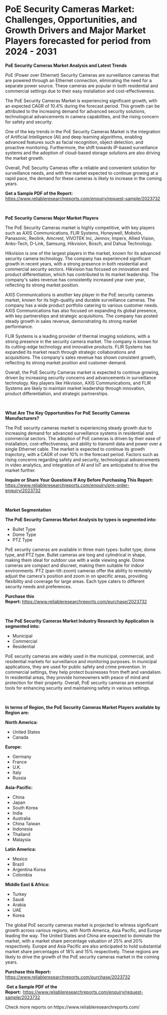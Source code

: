 <p><h1>PoE Security Cameras Market: Challenges, Opportunities, and Growth Drivers and Major Market Players forecasted for period from 2024 - 2031</h1></p><p><strong>PoE Security Cameras Market Analysis and Latest Trends</strong></p>
<p><p>PoE (Power over Ethernet) Security Cameras are surveillance cameras that are powered through an Ethernet connection, eliminating the need for a separate power source. These cameras are popular in both residential and commercial settings due to their easy installation and cost-effectiveness.</p><p>The PoE Security Cameras Market is experiencing significant growth, with an expected CAGR of 10.4% during the forecast period. This growth can be attributed to the increasing demand for advanced security solutions, technological advancements in camera capabilities, and the rising concern for safety and security.</p><p>One of the key trends in the PoE Security Cameras Market is the integration of Artificial Intelligence (AI) and deep learning algorithms, enabling advanced features such as facial recognition, object detection, and proactive monitoring. Furthermore, the shift towards IP-based surveillance systems and the adoption of cloud-based storage solutions are also driving the market growth.</p><p>Overall, PoE Security Cameras offer a reliable and convenient solution for surveillance needs, and with the market expected to continue growing at a rapid pace, the demand for these cameras is likely to increase in the coming years.</p></p>
<p><strong>Get a Sample PDF of the Report:&nbsp;</strong> <a href="https://www.reliableresearchreports.com/enquiry/request-sample/2023732">https://www.reliableresearchreports.com/enquiry/request-sample/2023732</a></p>
<p>&nbsp;</p>
<p><strong>PoE Security Cameras Major Market Players</strong></p>
<p><p>The PoE Security Cameras market is highly competitive, with key players such as AXIS Communications, FLIR Systems, Honeywell, Mobotix, Panasonic, Reolink, Amcrest, VIVOTEK Inc, Jennov, Imperx, Allied Vision, Anko-Tech, D-Link, Samsung, Hikvision, Bosch, and Dahua Technology.</p><p>Hikvision is one of the largest players in the market, known for its advanced security camera technology. The company has experienced significant growth in recent years, with a strong presence in both residential and commercial security sectors. Hikvision has focused on innovation and product differentiation, which has contributed to its market leadership. The company's sales revenue has consistently increased year over year, reflecting its strong market position.</p><p>AXIS Communications is another key player in the PoE security cameras market, known for its high-quality and durable surveillance cameras. The company has a wide product portfolio catering to various customer needs. AXIS Communications has also focused on expanding its global presence, with key partnerships and strategic acquisitions. The company has posted steady growth in sales revenue, demonstrating its strong market performance.</p><p>FLIR Systems is a leading provider of thermal imaging solutions, with a strong presence in the security camera market. The company is known for its cutting-edge technology and innovative products. FLIR Systems has expanded its market reach through strategic collaborations and acquisitions. The company's sales revenue has shown consistent growth, reflecting its strong market position and customer demand.</p><p>Overall, the PoE Security Cameras market is expected to continue growing, driven by increasing security concerns and advancements in surveillance technology. Key players like Hikvision, AXIS Communications, and FLIR Systems are likely to maintain market leadership through innovation, product differentiation, and strategic partnerships.</p></p>
<p>&nbsp;</p>
<p><strong>What Are The Key Opportunities For PoE Security Cameras Manufacturers?</strong></p>
<p><p>The PoE security cameras market is experiencing steady growth due to increasing demand for advanced surveillance systems in residential and commercial sectors. The adoption of PoE cameras is driven by their ease of installation, cost-effectiveness, and ability to transmit data and power over a single Ethernet cable. The market is expected to continue its growth trajectory, with a CAGR of over 10% in the forecast period. Factors such as rising concerns regarding safety and security, technological advancements in video analytics, and integration of AI and IoT are anticipated to drive the market further.</p></p>
<p><strong>Inquire or Share Your Questions If Any Before Purchasing This Report:</strong> <a href="https://www.reliableresearchreports.com/enquiry/pre-order-enquiry/2023732">https://www.reliableresearchreports.com/enquiry/pre-order-enquiry/2023732</a></p>
<p>&nbsp;</p>
<p><strong>Market Segmentation</strong></p>
<p><strong>The PoE Security Cameras Market Analysis by types is segmented into:</strong></p>
<p><ul><li>Bullet Type</li><li>Dome Type</li><li>PTZ Type</li></ul></p>
<p><p>PoE security cameras are available in three main types: bullet type, dome type, and PTZ type. Bullet cameras are long and cylindrical in shape, making them ideal for outdoor use with a wide viewing angle. Dome cameras are compact and discreet, making them suitable for indoor environments. PTZ (pan-tilt-zoom) cameras offer the ability to remotely adjust the camera's position and zoom in on specific areas, providing flexibility and coverage for large areas. Each type caters to different security needs and preferences.</p></p>
<p><strong>Purchase this Report:&nbsp;</strong><a href="https://www.reliableresearchreports.com/purchase/2023732">https://www.reliableresearchreports.com/purchase/2023732</a></p>
<p>&nbsp;</p>
<p><strong>The PoE Security Cameras Market Industry Research by Application is segmented into:</strong></p>
<p><ul><li>Municipal</li><li>Commercial</li><li>Residential</li></ul></p>
<p><p>PoE security cameras are widely used in the municipal, commercial, and residential markets for surveillance and monitoring purposes. In municipal applications, they are used for public safety and crime prevention. In commercial settings, they help protect businesses from theft and vandalism. In residential areas, they provide homeowners with peace of mind and protection for their property. Overall, PoE security cameras are essential tools for enhancing security and maintaining safety in various settings.</p></p>
<p>&nbsp;</p>
<p><strong>In terms of Region, the PoE Security Cameras Market Players available by Region are:</strong></p>
<p>
    <p> <strong> North America: </strong>
        <ul>
            <li>United States</li>
            <li>Canada</li>
        </ul>
        </p> 
    <p> <strong> Europe: </strong>
        <ul>
            <li>Germany</li>
            <li>France</li>
            <li>U.K.</li>
            <li>Italy</li>
            <li>Russia</li>
        </ul>
        </p> 
    <p> <strong> Asia-Pacific: </strong>
        <ul>
            <li>China</li>
            <li>Japan</li>
            <li>South Korea</li>
            <li>India</li>
            <li>Australia</li>
            <li>China Taiwan</li>
            <li>Indonesia</li>
            <li>Thailand</li>
            <li>Malaysia</li>
        </ul>
        </p> 
    <p> <strong> Latin America: </strong>
        <ul>
            <li>Mexico</li>
            <li>Brazil</li>
            <li>Argentina Korea</li>
            <li>Colombia</li>
        </ul>
        </p> 
    <p> <strong> Middle East & Africa: </strong>
        <ul>
            <li>Turkey</li>
            <li>Saudi</li>
            <li>Arabia</li>
            <li>UAE</li>
            <li>Korea</li>
        </ul>
    </p>
    </p>
<p><p>The global PoE security cameras market is projected to witness significant growth across various regions, with North America, Asia Pacific, and Europe leading the way. The United States and China are expected to dominate the market, with a market share percentage valuation of 25% and 20% respectively. Europe and Asia Pacific are also anticipated to hold substantial market share percentages of 18% and 15% respectively. These regions are likely to drive the growth of the PoE security cameras market in the coming years.</p></p>
<p><strong>Purchase this Report: </strong><a href="https://www.reliableresearchreports.com/purchase/2023732">https://www.reliableresearchreports.com/purchase/2023732</a></p>
<p>&nbsp;<strong>Get a Sample PDF of the Report:&nbsp;&nbsp;</strong><a href="https://www.reliableresearchreports.com/enquiry/request-sample/2023732">https://www.reliableresearchreports.com/enquiry/request-sample/2023732</a></p>
<p><strong></strong></p>
<p>Check more reports on https://www.reliableresearchreports.com/</p>